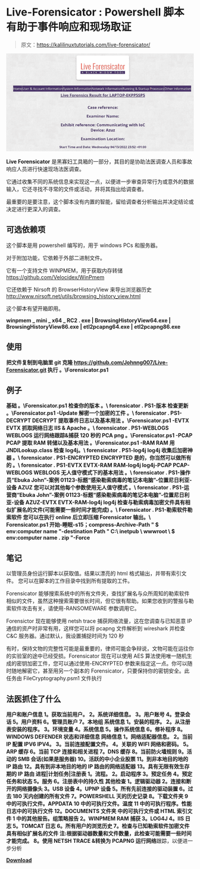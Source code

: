 # Live-Forensicator : Powershell 脚本有助于事件响应和现场取证

> 原文：<https://kalilinuxtutorials.com/live-forensicator/>

[![](img//8031669fe71aa48df1740be21727aa08.png)](https://blogger.googleusercontent.com/img/b/R29vZ2xl/AVvXsEibJZg_AxQpa6cBxCeCTxZ3U8PXgrnag7fyTzew2m9ZfxBGq6WHghQXP14kSGY1Mkwc5RzxkCxZJtiz9bKVWqOmxqjIP9j6JHN_a8axWminXdVri3XEJjCr0__a4hrqHAR3_64QTQEhUKo2dp_6oawNWITraTeXN7W3Nr2kr848T0o5P4mtqdEu0pR2/s728/68747470733a2f2f6a6f686e2e6e672f77702d636f6e74656e742f75706c6f6164732f323032322f30342f48544d4c2d564945572d464f52454e53494341544f522e706e67%20(1).png)

**Live Forensicator** 是黑寡妇工具箱的一部分，其目的是协助法医调查人员和事故响应人员进行快速现场法医调查。

它通过收集不同的系统信息来实现这一点，以便进一步审查异常行为或意外的数据输入，它还寻找不寻常的文件或活动，并将其指出给调查者。

最重要的是要注意，这个脚本没有内置的智能，留给调查者分析输出并决定结论或决定进行更深入的调查。

## 可选依赖项

这个脚本是用 powershell 编写的，用于 windows PCs 和服务器。

对于附加功能，它依赖于外部二进制文件。

它有一个支持文件 WINPMEM，用于获取内存转储 https://github.com/Velocidex/WinPmem

它还依赖于 Nirsoft 的 BrowserHistoryView 来导出浏览器历史 http://www.nirsoft.net/utils/browsing_history_view.html

这个脚本有望开箱即用。

**winpmem _ mini _ x64 _ RC2 . exe | BrowsingHistoryView64.exe | BrowsingHistoryView86.exe | etl2pcapng64.exe | etl2pcapng86.exe**

## 使用

**把文件复制到电脑里
git 克隆 https://github.com/Johnng007/Live-Forensicator.git
执行
。\Forensicator.ps1**

## 例子

**基础
。\Forensicator.ps1
检查你的版本
。\ forensicator . PS1-版本
检查更新
。\Forensicator.ps1 -Update
解密一个加密的工件
。\ forensicator . PS1-DECRYPT DECRYPT
提取事件日志以及基本用法
。\Forensicator.ps1 -EVTX EVTX
抓取网络日志 IIS & Apache
。\ forensicator . PS1-WEBLOGS WEBLOGS
运行网络跟踪&捕获 120 秒的 PCA png
。\Forensicator.ps1 -PCAP PCAP
提取 RAM 转储以及基本用法
。\Forensicator.ps1 -RAM RAM
用 JNDILookup.class
检查 log4j。\ forensicator . PS1-log4j log4j
收集后加密神器
。\ forensicator . PS1-ENCRYPTED ENCRYPTED
是的，你当然可以做所有的
。\ forensicator . PS1-EVTX EVTX-RAM RAM-log4j log4j-PCAP PCAP-WEBLOGS WEBLOGS
无人值守模式下的基本用法
。\ forensicator . PS1-操作员“Ebuka John”-案例 01123-标题“感染勒索病毒的笔记本电脑”-位置尼日利亚-设备 AZUZ
您可以对其他每个参数使用无人值守模式
。\ forensicator . PS1-运营商“Ebuka John”-案例 01123-标题“感染勒索病毒的笔记本电脑”-位置尼日利亚-设备 AZUZ-EVTX EVTX-RAM-log4j log4j
检查与勒索病毒加密文件具有相似扩展名的文件(可能需要一些时间才能完成)
。\ Forensicator . PS1-勒索软件勒索软件
您可以在执行 online
后立即压缩 Forensicator 输出。\ Forensicator.ps1 开始-睡眠-s15；compress-Archive-Path " $ env:computer name "-destination Path " C:\ inetpub \ wwwroot \ $ env:computer name . zip "-Force**

## 笔记

以管理员身份运行脚本以获取值。结果以漂亮的 html 格式输出，并带有索引文件。
您可以在脚本的工作目录中找到所有提取的工件。

Forensicator 能够搜索系统中的所有文件夹，查找扩展名与众所周知的勒索软件相似的文件，虽然这种搜索需要很长时间，但它很有帮助。如果您收到的警报与勒索软件攻击有关，请使用-RANSOMEWARE 参数调用它。

Forensictor 现在能够使用 netsh trace 捕获网络流量，这在您调查与已知恶意 IP 通信的资产时非常有用，这样您可以将 pcapng 文件解析到 wireshark 并检查 C&C 服务器。通过默认，我设置捕捉时间为 120 秒

有时，保持文物的完整性可能是最重要的，律师可能会争辩说，文物可能在运往你的实验室的途中已经受损。Forensicator 现在可以使用 AES 算法使用唯一随机生成的密钥加密工件，您可以通过使用-ENCRYPTED 参数来指定这一点。你可以随时随地解密它，甚至用另一个副本的 Forensicator，只要保持你的密钥安全。此任务由 FileCryptography.psm1 文件执行

## 法医抓住了什么

**用户和账户信息
1。获取当前用户。
2。系统详细信息。
3。用户账号
4。登录会话
5。用户资料
6。管理员账户
7。本地组
系统信息
1。安装的程序。
2。从注册表安装的程序。
3。环境变量
4。系统信息
5。操作系统信息
6。修补程序
8。WINDOWS DEFENDER 状态和详细信息
网络信息
1。网络适配器信息。
2。当前 IP 配置 IPV6 IPV4。
3。当前连接配置文件。
4。关联的 WIFI 网络和密码。
5。ARP 缓存
6。当前 TCP 连接和相关进程
7。DNS 缓存
8。当前防火墙规则
9。活动的 SMB 会话(如果是服务器)
10。活跃的中小企业股票
11。到非本地目的地的 IP 路由
12。具有到非本地目的地的 IP 路由的网络适配器
13。具有无限有效生存期的 IP 路由
进程|计划任务|注册表
1。流程。
2。启动程序
3。预定任务
4。预定任务和状态
5。服务 6。注册表中的持久性
其他检查
1。逻辑驱动器
2。连接和断开的网络摄像头
3。USB 设备
4。UPNP 设备
5。所有先前连接的驱动装置
6。过去 180 天内创建的所有文件
7。POWERSHELL 天的历史记录
8。下载文件夹
9 中的可执行文件。APPDATA
10 中的可执行文件。温度
11 中的可执行程序。性能日志中的可执行文件
12。DOCUMENTS 文件夹
中的可执行文件或 HTML 索引文件
1 中的其他报告。组策略报告
2。WINPMEM RAM 捕获
3。LOG4J
4。IIS 日志
5。TOMCAT 日志
6。所有用户的浏览历史
7。检查与已知勒索软件加密文件具有相似扩展名的文件
注:根据驱动器数量和文件数量，此检查可能需要一些时间才能完成。
8。使用 NETSH TRACE &转换为 PCAPNG 运行网络**跟踪，以便进一步分析

[**Download**](https://github.com/Johnng007/Live-Forensicator)